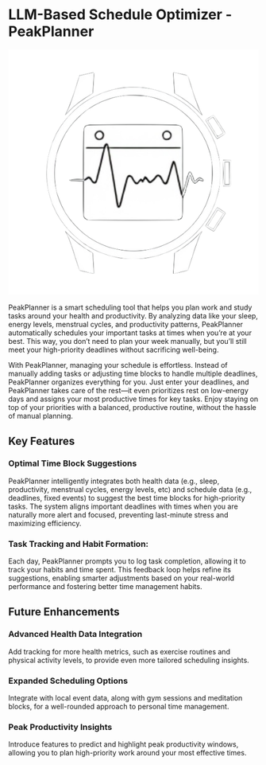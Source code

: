 # LLM-Based Schedule Optimizer - PeakPlanner

![Alt text for the image](images/icon.png)

PeakPlanner is a smart scheduling tool that helps you plan work and study tasks around your health and productivity. By analyzing data like your sleep, energy levels, menstrual cycles, and productivity patterns, PeakPlanner automatically schedules your important tasks at times when you’re at your best. This way, you don’t need to plan your week manually, but you’ll still meet your high-priority deadlines without sacrificing well-being.

With PeakPlanner, managing your schedule is effortless. Instead of manually adding tasks or adjusting time blocks to handle multiple deadlines, PeakPlanner organizes everything for you. Just enter your deadlines, and PeakPlanner takes care of the rest—it even prioritizes rest on low-energy days and assigns your most productive times for key tasks. Enjoy staying on top of your priorities with a balanced, productive routine, without the hassle of manual planning.

## Key Features

### Optimal Time Block Suggestions
    
PeakPlanner intelligently integrates both health data (e.g., sleep, productivity, menstrual cycles, energy levels, etc) and schedule data (e.g., deadlines, fixed events) to suggest the best time blocks for high-priority tasks. The system aligns important deadlines with times when you are naturally more alert and focused, preventing last-minute stress and maximizing efficiency.

### Task Tracking and Habit Formation:

Each day, PeakPlanner prompts you to log task completion, allowing it to track your habits and time spent. This feedback loop helps refine its suggestions, enabling smarter adjustments based on your real-world performance and fostering better time management habits.

## Future Enhancements

### Advanced Health Data Integration

Add tracking for more health metrics, such as exercise routines and physical activity levels, to provide even more tailored scheduling insights.

### Expanded Scheduling Options

Integrate with local event data, along with gym sessions and meditation blocks, for a well-rounded approach to personal time management.

### Peak Productivity Insights

Introduce features to predict and highlight peak productivity windows, allowing you to plan high-priority work around your most effective times.